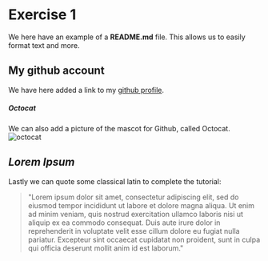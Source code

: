 # Exercise 1
We here have an example of a **README.md** file. This allows us to easily format text and more. 



## My github account
We have here added a link to my [github profile](https://github.com/peterlundandersen).


##### Octocat
We can also add a picture of the mascot for Github, called Octocat. ![octocat][octocatlink]



[octocatlink]: https://info.orcid.org/wp-content/uploads/2019/11/github-logo.jpg

## _Lorem Ipsum_

Lastly we can quote some classical latin to complete the tutorial:

>"Lorem ipsum dolor sit amet, consectetur adipiscing elit, sed do eiusmod tempor incididunt ut labore et dolore magna aliqua. Ut enim ad minim veniam, quis nostrud exercitation ullamco laboris nisi ut aliquip ex ea commodo consequat. Duis aute irure dolor in reprehenderit in voluptate velit esse cillum dolore eu fugiat nulla pariatur. Excepteur sint occaecat cupidatat non proident, sunt in culpa qui officia deserunt mollit anim id est laborum."